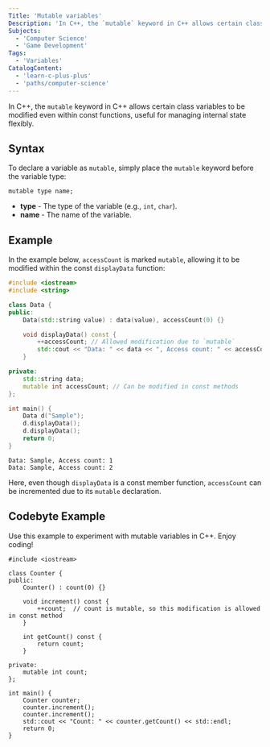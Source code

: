 ```yaml
---
Title: 'Mutable variables'
Description: 'In C++, the `mutable` keyword in C++ allows certain class variables to be modified even within const functions, useful for managing internal state flexibly.'
Subjects:
  - 'Computer Science'
  - 'Game Development'
Tags:
  - 'Variables'
CatalogContent:
  - 'learn-c-plus-plus'
  - 'paths/computer-science'
---
```


In C++, the `mutable` keyword in C++ allows certain class variables to be modified even within const functions, useful for managing internal state flexibly.

## Syntax

To declare a variable as `mutable`, simply place the `mutable` keyword before the variable type:

```pseudo
mutable type name;
```

- **type** - The type of the variable (e.g., `int`, `char`).
- **name** - The name of the variable.

## Example

In the example below, `accessCount` is marked `mutable`, allowing it to be modified within the const `displayData` function:

```cpp
#include <iostream>
#include <string>

class Data {
public:
    Data(std::string value) : data(value), accessCount(0) {}

    void displayData() const {
        ++accessCount; // Allowed modification due to `mutable`
        std::cout << "Data: " << data << ", Access count: " << accessCount << std::endl;
    }

private:
    std::string data;
    mutable int accessCount; // Can be modified in const methods
};

int main() {
    Data d("Sample");
    d.displayData();
    d.displayData();
    return 0;
}
```

```shell
Data: Sample, Access count: 1
Data: Sample, Access count: 2
```

Here, even though `displayData` is a const member function, `accessCount` can be incremented due to its `mutable` declaration.

## Codebyte Example

Use this example to experiment with mutable variables in C++. Enjoy coding!

```codebyte/cpp
#include <iostream>

class Counter {
public:
    Counter() : count(0) {}

    void increment() const {
        ++count;  // count is mutable, so this modification is allowed in const method
    }

    int getCount() const {
        return count;
    }

private:
    mutable int count;
};

int main() {
    Counter counter;
    counter.increment();
    counter.increment();
    std::cout << "Count: " << counter.getCount() << std::endl;
    return 0;
}
```
